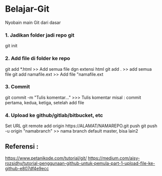 # Belajar-Git
Nyobain main Git dari dasar

### 1. Jadikan folder jadi repo git 
git init

### 2. Add file di folder ke repo
git add *.html >> Add semua file dgn extensi html
git add . >> add semua file
git add namafile.ext >> Add file "namafile.ext

### 3. Commit 
git commit -m "Tulis komentar..." >>> Tulis komentar misal : commit pertama, kedua, ketiga, setelah add file

### 4. Upload ke github/gitlab/bitbucket, etc
Set URL
git remote add origin https://ALAMAT/NAMAREPO.git 
push
git push -u origin "namabranch" >> nama branch default master, bisa lain2


## Referensi :
https://www.petanikode.com/tutorial/git/
https://medium.com/aisy-rozsidhy/tutorial-penggunaan-github-untuk-pemula-part-1-upload-file-ke-github-e807df4e9ecc
